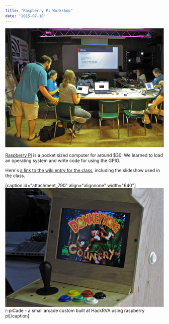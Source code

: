 ```yaml
---
title: "Raspberry Pi Workshop"
date: "2015-07-18"
---
```


[![RaspberryPiWorkshop1](images/RaspberryPiWorkshop1.jpg)](http://www.hackrva.org/blog/wp-content/uploads/2015/07/RaspberryPiWorkshop1.jpg)

[Raspberry Pi](https://www.raspberrypi.org/) is a pocket sized computer for around $30. We learned to load an operating system and write code for using the GPIO.

Here's [a link to the wiki entry for the class](http://www.hackrva.org/wiki/index.php?title=Introduction_to_Raspberry_Pi_Workshop), including the slideshow used in the class.

\[caption id="attachment\_790" align="alignnone" width="640"\][![RaspberryPiWorkshop2](images/RaspberryPiWorkshop2.jpg)](http://www.hackrva.org/blog/wp-content/uploads/2015/07/RaspberryPiWorkshop2.jpg) r-piCade - a small arcade custom built at HackRVA using raspberry pi\[/caption\]

